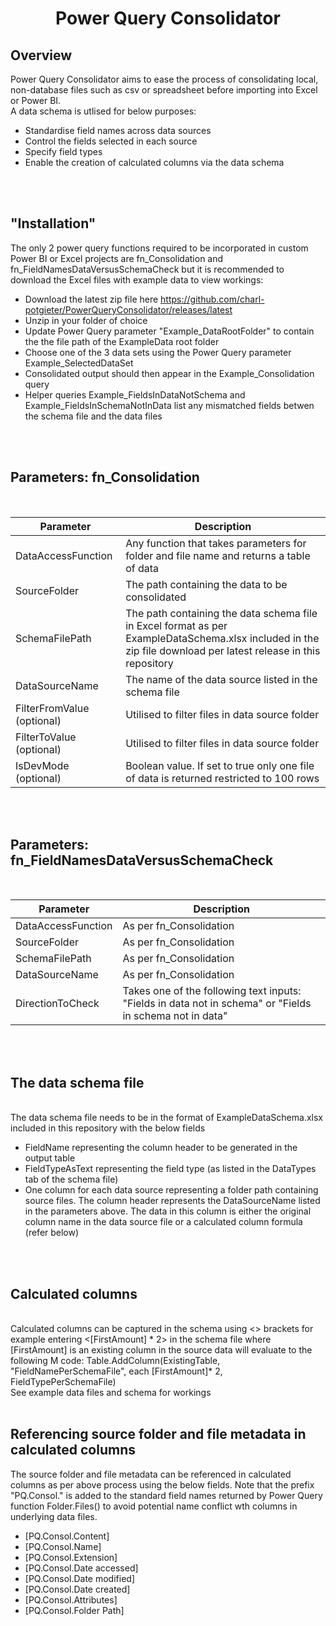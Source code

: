 <h1 align="center">
  Power Query Consolidator
</h1>


## Overview
Power Query Consolidator aims to ease the process of consolidating local, non-database files such as csv or spreadsheet before importing into Excel or Power BI.<br>
A data schema is utlised for below purposes:
 - Standardise field names across data sources
 - Control the fields selected in each source
 - Specify field types
 - Enable the creation of calculated columns via the data schema
<br>
<br>

## "Installation"
The only 2 power query functions required to be incorporated in custom Power BI or Excel projects are fn_Consolidation and fn_FieldNamesDataVersusSchemaCheck but it is recommended to download the Excel files with example data to view workings:
 - Download the latest zip file here https://github.com/charl-potgieter/PowerQueryConsolidator/releases/latest
 - Unzip in your folder of choice
 - Update Power Query parameter "Example_DataRootFolder"  to contain the the file path of the ExampleData root folder
 - Choose one of the 3 data sets using the Power Query parameter Example_SelectedDataSet
 - Consolidated output should then appear in the Example_Consolidation query
 - Helper queries Example_FieldsInDataNotSchema and Example_FieldsInSchemaNotInData list any mismatched fields betwen the schema file and the data files
<br>
<br>

## Parameters: fn_Consolidation
<br>


| Parameter  | Description |
| ------------- | ------------- |
| DataAccessFunction  | Any function that takes parameters for folder and file name and returns a table of data  |
| SourceFolder  | The path containing the data to be consolidated  |
| SchemaFilePath  | The path containing the data schema file in Excel format as per ExampleDataSchema.xlsx included in the zip file download per latest release in this repository  |
| DataSourceName | The name of the data source listed in the schema file  |
| FilterFromValue (optional) | Utilised to filter files in data source folder  |
| FilterToValue (optional) | Utilised to filter files in data source folder  |
| IsDevMode (optional)  | Boolean value. If set to true only one file of data is returned restricted to 100 rows     |
<br>
<br>

## Parameters: fn_FieldNamesDataVersusSchemaCheck
<br>


| Parameter  | Description |
| ------------- | ------------- |
| DataAccessFunction  | As per fn_Consolidation  |
| SourceFolder  | As per fn_Consolidation |
| SchemaFilePath  | As per fn_Consolidation  |
| DataSourceName | As per fn_Consolidation  |
| DirectionToCheck | Takes one of the following text inputs: "Fields in data not in schema" or "Fields in schema not in data" |
<br>
<br>



## The data schema file
<br>
The data schema file needs to be in the format of ExampleDataSchema.xlsx included in this repository with the below fields
 
 - FieldName representing the column header to be generated in the output table
 - FieldTypeAsText representing the field type (as listed in the DataTypes tab of the schema file)
 - One column for each data source representing a folder path containing source files.  The column header represents the DataSourceName listed in the parameters above.   The data in this column is either the original column name in the data source file or a calculated column formula (refer below)
<br> 
<br>



## Calculated columns
<br>
Calculated columns can be captured in the schema using <> brackets for example entering <[FirstAmount] * 2> in the schema file where [FirstAmount] is an existing column in the source data will evaluate to the following M code:  Table.AddColumn(ExistingTable, "FieldNamePerSchemaFile", each [FirstAmount]* 2, FieldTypePerSchemaFile)
<br>
See example data files and schema for workings
<br> 
<br>



## Referencing source folder and file metadata in calculated columns

The source folder and file metadata can be referenced in calculated columns as per above process using the below fields.  Note that the prefix "PQ.Consol." is added to the standard field names returned by Power Query function Folder.Files() to avoid potential name conflict wth columns in underlying data files.
- [PQ.Consol.Content]
- [PQ.Consol.Name]
- [PQ.Consol.Extension]
- [PQ.Consol.Date accessed]
- [PQ.Consol.Date modified]
- [PQ.Consol.Date created]
- [PQ.Consol.Attributes]
- [PQ.Consol.Folder Path]
